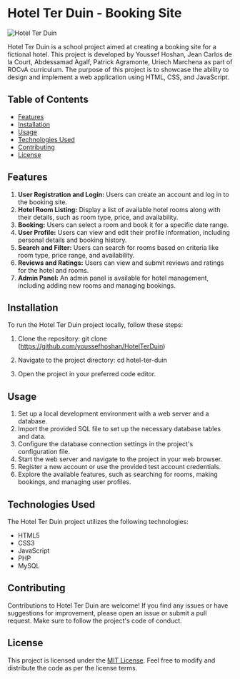 # Hotel Ter Duin - Booking Site

![Hotel Ter Duin](hotel_ter_duin.jpg)

Hotel Ter Duin is a school project aimed at creating a booking site for a fictional hotel. This project is developed by Youssef Hoshan, Jean Carlos de la Court, Abdessamad Agalf, Patrick Agramonte, Uriech Marchena as part of ROCvA curriculum. The purpose of this project is to showcase the ability to design and implement a web application using HTML, CSS, and JavaScript.

## Table of Contents
- [Features](#features)
- [Installation](#installation)
- [Usage](#usage)
- [Technologies Used](#technologies-used)
- [Contributing](#contributing)
- [License](#license)

## Features
1. **User Registration and Login:** Users can create an account and log in to the booking site.
2. **Hotel Room Listing:** Display a list of available hotel rooms along with their details, such as room type, price, and availability.
3. **Booking:** Users can select a room and book it for a specific date range.
4. **User Profile:** Users can view and edit their profile information, including personal details and booking history.
5. **Search and Filter:** Users can search for rooms based on criteria like room type, price range, and availability.
6. **Reviews and Ratings:** Users can view and submit reviews and ratings for the hotel and rooms.
7. **Admin Panel:** An admin panel is available for hotel management, including adding new rooms and managing bookings.

## Installation
To run the Hotel Ter Duin project locally, follow these steps:

1. Clone the repository:
git clone (https://github.com/youssefhoshan/HotelTerDuin)

2. Navigate to the project directory:
cd hotel-ter-duin

3. Open the project in your preferred code editor.

## Usage
1. Set up a local development environment with a web server and a database.
2. Import the provided SQL file to set up the necessary database tables and data.
3. Configure the database connection settings in the project's configuration file.
4. Start the web server and navigate to the project in your web browser.
5. Register a new account or use the provided test account credentials.
6. Explore the available features, such as searching for rooms, making bookings, and managing user profiles.

## Technologies Used
The Hotel Ter Duin project utilizes the following technologies:

- HTML5
- CSS3
- JavaScript
- PHP
- MySQL

## Contributing
Contributions to Hotel Ter Duin are welcome! If you find any issues or have suggestions for improvement, please open an issue or submit a pull request. Make sure to follow the project's code of conduct.

## License
This project is licensed under the [MIT License](LICENSE). Feel free to modify and distribute the code as per the license terms.
